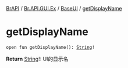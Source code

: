 [BrAPI](../../index.md) / [Br.API.GUI.Ex](../index.md) / [BaseUI](index.md) / [getDisplayName](./get-display-name.md)

# getDisplayName

`open fun getDisplayName(): `[`String`](https://kotlinlang.org/api/latest/jvm/stdlib/kotlin/-string/index.html)`!`

**Return**
[String](https://kotlinlang.org/api/latest/jvm/stdlib/kotlin/-string/index.html)!: UI的显示名

